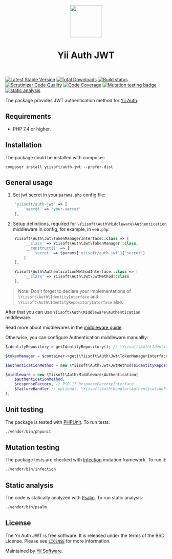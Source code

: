 <p align="center">
    <a href="https://github.com/yiisoft" target="_blank">
        <img src="https://github.com/yiisoft.png" height="100px">
    </a>
    <h1 align="center">Yii Auth JWT</h1>
    <br>
</p>

[![Latest Stable Version](https://poser.pugx.org/yiisoft/auth-jwt/v/stable.png)](https://packagist.org/packages/yiisoft/auth-jwt)
[![Total Downloads](https://poser.pugx.org/yiisoft/auth-jwt/downloads.png)](https://packagist.org/packages/yiisoft/auth-jwt)
[![Build status](https://github.com/yiisoft/auth-jwt/workflows/build/badge.svg)](https://github.com/yiisoft/auth-jwt/actions)
[![Scrutinizer Code Quality](https://scrutinizer-ci.com/g/yiisoft/auth-jwt/badges/quality-score.png?b=master)](https://scrutinizer-ci.com/g/yiisoft/auth-jwt/?branch=master)
[![Code Coverage](https://scrutinizer-ci.com/g/yiisoft/auth-jwt/badges/coverage.png?b=master)](https://scrutinizer-ci.com/g/yiisoft/auth-jwt/?branch=master)
[![Mutation testing badge](https://img.shields.io/endpoint?style=flat&url=https%3A%2F%2Fbadge-api.stryker-mutator.io%2Fgithub.com%2Fyiisoft%2Fauth-jwt%2Fmaster)](https://dashboard.stryker-mutator.io/reports/github.com/yiisoft/auth-jwt/master)
[![static analysis](https://github.com/yiisoft/auth-jwt/workflows/static%20analysis/badge.svg)](https://github.com/yiisoft/auth-jwt/actions?query=workflow%3A%22static+analysis%22)

The package provides JWT authentication method for [Yii Auth](https://github.com/yiisoft/auth/).

## Requirements

- PHP 7.4 or higher.

## Installation

The package could be installed with composer:

```
composer install yiisoft/auth-jwt --prefer-dist
```

## General usage

1. Set jwt secret in your ```params.php``` config file:
```php
    'yiisoft/auth-jwt' => [
        'secret' => 'your-secret'
    ],
```

2. Setup definitions, required for ```\Yiisoft\Auth\Middleware\Authentication``` middleware in config, for example, in ```web.php```:
```php
    Yiisoft\Auth\Jwt\TokenManagerInterface::class => [
        '__class' => Yiisoft\Auth\Jwt\TokenManager::class,
        '__construct()' => [
            'secret' => $params['yiisoft/auth-jwt']['secret']
        ]
    ],

    Yiisoft\Auth\AuthenticationMethodInterface::class => [
        '__class' => Yiisoft\Auth\Jwt\JwtMethod::class
    ],
```
> Note: Don't forget to declare your implementations of ```\Yiisoft\Auth\IdentityInterface``` and ```\Yiisoft\Auth\IdentityRepositoryInterface``` also.

After that you can use ```Yiisoft\Auth\Middleware\Authentication``` middleware.

Read more about middlewares in the [middleware guide](https://github.com/yiisoft/docs/blob/master/guide/en/structure/middleware.md). 

Otherwise, you can configure Authentication middleware manuallly:
```php
$identityRepository = getIdentityRepository(); // \Yiisoft\Auth\IdentityRepositoryInterface

$tokenManager = $container->get(\Yiisoft\Auth\Jwt\TokenManagerInterface::class);

$authenticationMethod = new \Yiisoft\Auth\Jwt\JwtMethod($identityRepository, $tokenManager);

$middleware = new \Yiisoft\Auth\Middleware\Authentication(
    $authenticationMethod,
    $responseFactory, // PSR-17 ResponseFactoryInterface
    $failureHandler // optional, \Yiisoft\Auth\Handler\AuthenticationFailureHandler by default
);
```

## Unit testing

The package is tested with [PHPUnit](https://phpunit.de/). To run tests:

```php
./vendor/bin/phpunit
```

## Mutation testing

The package tests are checked with [Infection](https://infection.github.io/) mutation framework. To run it:

```php
./vendor/bin/infection
```

## Static analysis

The code is statically analyzed with [Psalm](https://psalm.dev/). To run static analysis:

```php
./vendor/bin/psalm
```

## License

The Yii Auth JWT is free software. It is released under the terms of the BSD License.
Please see [`LICENSE`](./LICENSE.md) for more information.

Maintained by [Yii Software](https://www.yiiframework.com/).

